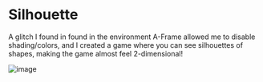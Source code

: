 # Silhouette

A glitch I found in found in the environment A-Frame allowed me to disable shading/colors, and I created a game where you can see silhouettes of shapes, making the game almost feel 2-dimensional!

![image](https://github.com/user-attachments/assets/e7b0ef90-4ad6-45b1-997c-2fb32ab36802)

